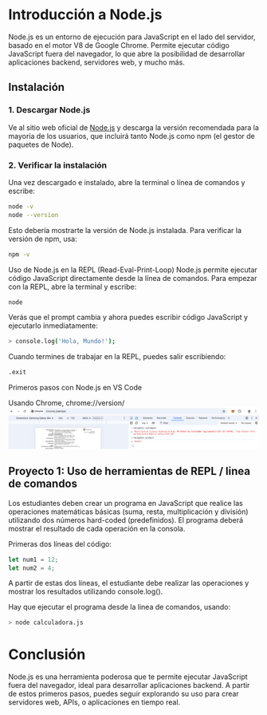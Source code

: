 # Introducción a Node.js

Node.js es un entorno de ejecución para JavaScript en el lado del servidor, basado en el motor V8 de Google Chrome. Permite ejecutar código JavaScript fuera del navegador, lo que abre la posibilidad de desarrollar aplicaciones backend, servidores web, y mucho más.

## Instalación

### 1. Descargar Node.js
Ve al sitio web oficial de [Node.js](https://nodejs.org/) y descarga la versión recomendada para la mayoría de los usuarios, que incluirá tanto Node.js como npm (el gestor de paquetes de Node).

### 2. Verificar la instalación
Una vez descargado e instalado, abre la terminal o línea de comandos y escribe:

```bash
node -v
node --version
```
Esto debería mostrarte la versión de Node.js instalada. Para verificar la versión de npm, usa:

```bash
npm -v
```
Uso de Node.js en la REPL (Read-Eval-Print-Loop)
Node.js permite ejecutar código JavaScript directamente desde la línea de comandos. Para empezar con la REPL, abre la terminal y escribe:

```bash
node
```

Verás que el prompt cambia y ahora puedes escribir código JavaScript y ejecutarlo inmediatamente:

```bash
> console.log('Hola, Mundo!');
```

Cuando termines de trabajar en la REPL, puedes salir escribiendo:
```bash
.exit
```
Primeros pasos con Node.js en VS Code


Usando Chrome, chrome://version/
![Descripción de la imagen](../assets/images/chrome.version.png)

## Proyecto 1: Uso de herramientas de REPL / linea de comandos
Los estudiantes deben crear un programa en JavaScript que realice las operaciones matemáticas básicas (suma, resta, multiplicación y división) utilizando dos números hard-coded (predefinidos). El programa deberá mostrar el resultado de cada operación en la consola.

Primeras dos líneas del código:
```javascript
let num1 = 12;
let num2 = 4;
```
A partir de estas dos líneas, el estudiante debe realizar las operaciones y mostrar los resultados utilizando console.log(). 

Hay que ejecutar el programa desde la linea de comandos, usando:
```bash
> node calculadora.js
```

# Conclusión
Node.js es una herramienta poderosa que te permite ejecutar JavaScript fuera del navegador, ideal para desarrollar aplicaciones backend. A partir de estos primeros pasos, puedes seguir explorando su uso para crear servidores web, APIs, o aplicaciones en tiempo real.

